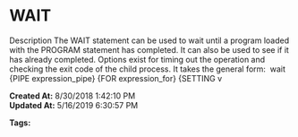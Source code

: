 # WAIT

Description The WAIT statement can be used to wait until a program loaded with the PROGRAM statement has completed. It can also be used to see if it has already completed. Options exist for timing out the operation and checking the exit code of the child process. It takes the general form:  wait {PIPE expression_pipe} {FOR expression_for} {SETTING v  

**Created At:** 8/30/2018 1:42:10 PM  
**Updated At:** 5/16/2019 6:30:57 PM  

**Tags:**
<badge text='program profiling' vertical='middle' />
